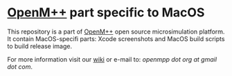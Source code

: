 # [OpenM++](http://www.openmpp.org/) part specific to MacOS

This repository is a part of [OpenM++](http://www.openmpp.org/) open source microsimulation platform. It contain MacOS-specifi parts: Xcode screenshots and MacOS build scripts to build release image.

For more information visit our [wiki](http://www.openmpp.org/wiki/) or e-mail to: _openmpp dot org at gmail dot com_.
